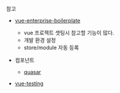 참고

- [vue-enterprise-boilerplate]

  - vue 프로젝트 셋팅시 참고할 기능이 많다.
  - 개발 환경 설정
  - store/module 자동 등록

- 컴포넌트

  - [quasar]

- [vue-testing]
  <!-- - [vue-testing] -->

[vue-enterprise-boilerplate]: https://github.com/chrisvfritz/vue-enterprise-boilerplate
[vue-testing]: https://lmiller1990.github.io/vue-testing-handbook/ko/#%EC%9D%B4-%EA%B0%80%EC%9D%B4%EB%93%9C%EB%8A%94-%EB%AC%B4%EC%97%87%EC%9D%B8%EA%B0%80%EC%9A%94
[quasar]: https://quasar.dev/

